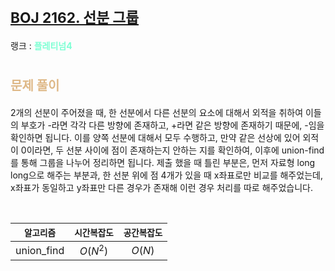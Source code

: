 # <span style="font-size:17pt; font-weight:bold">[BOJ 2162. 선분 그룹](https://www.acmicpc.net/problem/2162)</span>
랭크 : <span style="color:aquamarine">__플레티넘4__</span>
<br>

# <span style="font-size:15pt;color:BurlyWood">문제 풀이</span>

2개의 선분이 주어졌을 때, 한 선분에서 다른 선분의 요소에 대해서 외적을 취하여 이들의 부호가 -라면 각각 다른 방향에 존재하고, +라면 같은 방향에 존재하기 때문에, -임을 확인하면 됩니다. 이를 양쪽 선분에 대해서 모두 수행하고, 만약 같은 선상에 있어 외적이 0이라면, 두 선분 사이에 점이 존재하는지 안하는 지를 확인하여, 이후에 union-find를 통해 그룹을 나누어 정리하면 됩니다.
 제출 했을 때 틀린 부분은, 먼저 자료형 long long으로 해주는 부분과, 한 선분 위에 점 4개가 있을 때 x좌표로만 비교를 해주었는데, x좌표가 동일하고 y좌표만 다른 경우가 존재해 이런 경우 처리를 따로 해주었습니다.

<br>

|`알고리즘`|`시간복잡도`|`공간복잡도`|
|:---:|:---:|:---:|
| union_find | $O(N^2)$| $O(N)$ |

<br><br>

